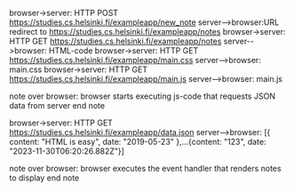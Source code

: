 browser->server: HTTP POST https://studies.cs.helsinki.fi/exampleapp/new_note
server-->browser:URL redirect to https://studies.cs.helsinki.fi/exampleapp/notes
browser->server: HTTP GET https://studies.cs.helsinki.fi/exampleapp/notes
server-->browser: HTML-code
browser->server: HTTP GET https://studies.cs.helsinki.fi/exampleapp/main.css
server-->browser: main.css
browser->server: HTTP GET https://studies.cs.helsinki.fi/exampleapp/main.js
server-->browser: main.js

note over browser:
browser starts executing js-code
that requests JSON data from server
end note

browser->server: HTTP GET https://studies.cs.helsinki.fi/exampleapp/data.json
server-->browser: [{ content: "HTML is easy", date: "2019-05-23" },...{content: "123", date: "2023-11-30T06:20:26.882Z"}]

note over browser:
browser executes the event handler
that renders notes to display
end note
